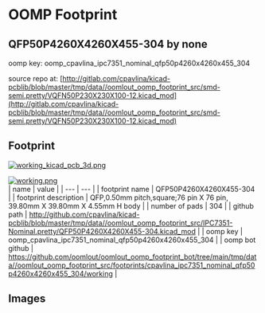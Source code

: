 # OOMP Footprint  
## QFP50P4260X4260X455-304  by none  
  
oomp key: oomp_cpavlina_ipc7351_nominal_qfp50p4260x4260x455_304  
  
source repo at: [http://gitlab.com/cpavlina/kicad-pcblib/blob/master/tmp/data//oomlout_oomp_footprint_src/smd-semi.pretty/VQFN50P230X230X100-12.kicad_mod](http://gitlab.com/cpavlina/kicad-pcblib/blob/master/tmp/data//oomlout_oomp_footprint_src/smd-semi.pretty/VQFN50P230X230X100-12.kicad_mod)  
## Footprint  
  
[![working_kicad_pcb_3d.png](working_kicad_pcb_3d_600.png)](working_kicad_pcb_3d.png)  
  
[![working.png](working_600.png)](working.png)  
| name | value | 
| --- | --- | 
| footprint name | QFP50P4260X4260X455-304 | 
| footprint description | QFP,0.50mm pitch,square;76 pin X 76 pin, 39.80mm X 39.80mm X 4.55mm H body | 
| number of pads | 304 | 
| github path | http://github.com/cpavlina/kicad-pcblib/blob/master/tmp/data//oomlout_oomp_footprint_src/IPC7351-Nominal.pretty/QFP50P4260X4260X455-304.kicad_mod | 
| oomp key | oomp_cpavlina_ipc7351_nominal_qfp50p4260x4260x455_304 | 
| oomp bot github | https://github.com/oomlout/oomlout_oomp_footprint_bot/tree/main/tmp/data//oomlout_oomp_footprint_src/footprints/cpavlina_ipc7351_nominal_qfp50p4260x4260x455_304/working | 
## Images  
